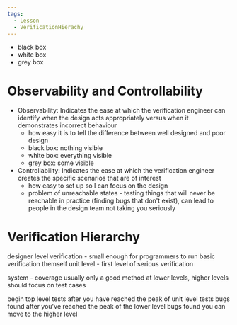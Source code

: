 ```yaml
---
tags:
  - Lesson
  - VerificationHierachy
---
```

- black box
- white box
- grey box
# Observability and Controllability
- Observability: Indicates the ease at which the verification engineer can identify when the design acts appropriately versus when it demonstrates incorrect behaviour 
	- how easy it is to tell the difference between well designed and poor design
	- black box: nothing visible
	- white box: everything visible
	- grey box: some visible
- Controllability: Indicates the ease at which the verification engineer creates the specific scenarios that are of interest
	- how easy to set up so I can focus on the design
	- problem of unreachable states - testing things that will never be reachable in practice (finding bugs that don't exist), can lead to people in the design team not taking you seriously 
# Verification Hierarchy
designer level verification - small enough for programmers to run basic verification themself
unit level - first level of serious verification

system - coverage usually only a good method at lower levels, higher levels should focus on test cases

begin top level tests after you have reached the peak of unit level tests bugs found
after you've reached the peak of the lower level bugs found you can move to the higher level